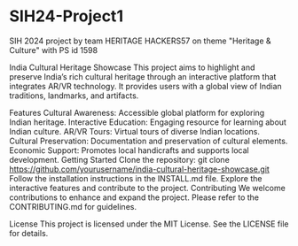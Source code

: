 # SIH24-Project1
SIH 2024 project by team HERITAGE HACKERS57 on theme "Heritage &amp; Culture" with PS id 1598 


India Cultural Heritage Showcase
This project aims to highlight and preserve India’s rich cultural heritage through an interactive platform that integrates AR/VR technology. It provides users with a global view of Indian traditions, landmarks, and artifacts.

Features
Cultural Awareness: Accessible global platform for exploring Indian heritage.
Interactive Education: Engaging resource for learning about Indian culture.
AR/VR Tours: Virtual tours of diverse Indian locations.
Cultural Preservation: Documentation and preservation of cultural elements.
Economic Support: Promotes local handicrafts and supports local development.
Getting Started
Clone the repository: git clone https://github.com/yourusername/india-cultural-heritage-showcase.git
Follow the installation instructions in the INSTALL.md file.
Explore the interactive features and contribute to the project.
Contributing
We welcome contributions to enhance and expand the project. Please refer to the CONTRIBUTING.md for guidelines.

License
This project is licensed under the MIT License. See the LICENSE file for details.

